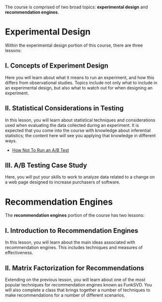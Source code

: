 The course is comprised of two broad topics: **experimental design** and **recommendation engines**.

# Experimental Design
Within the experimental design portion of this course, there are three lessons:

## I. Concepts of Experiment Design
Here you will learn about what it means to run an experiment, and how this differs from observational studies. Topics include not only what to include in an experimental design, but also what to watch out for when designing an experiment.

## II. Statistical Considerations in Testing
In this lesson, you will learn about statistical techniques and considerations used when evaluating the data collected during an experiment. It is expected that you come into the course with knowledge about inferential statistics; the content here will see you applying that knowledge in different ways.
* [How Not To Run an A/B Test](https://www.evanmiller.org/how-not-to-run-an-ab-test.html)

## III. A/B Testing Case Study
Here, you will put your skills to work to analyze data related to a change on a web page designed to increase purchasers of software.

# Recommendation Engines
The **recommendation engines** portion of the course has two lessons:

## I. Introduction to Recommendation Engines
In this lesson, you will learn about the main ideas associated with recommendation engines. This includes techniques and measures of effectiveness.

## II. Matrix Factorization for Recommendations
Extending on the previous lesson, you will learn about one of the most popular techniques for recommendation engines known as FunkSVD. You will also complete a class that brings together a number of techniques to make recommendations for a number of different scenarios.

